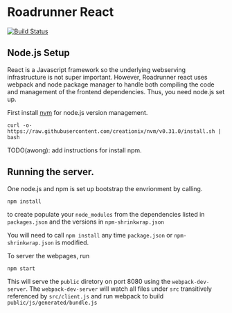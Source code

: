 # Roadrunner React
[![Build Status](https://travis-ci.org/department-of-veterans-affairs/roadrunner-react.svg?branch=master)](https://travis-ci.org/department-of-veterans-affairs/roadrunner-react)


## Node.js Setup
React is a Javascript framework so the underlying webserving infrastructure
is not super important. However, Roadrunner react uses webpack and node
package manager to handle both compiling the code and management of the
frontend dependencies. Thus, you need node.js set up.

First install [nvm](https://github.com/creationix/nvm) for node.js version management.

```
curl -o- https://raw.githubusercontent.com/creationix/nvm/v0.31.0/install.sh | bash
```

TODO(awong): add instructions for install npm.

## Running the server.
One node.js and npm is set up bootstrap the envrionment by calling.

```
npm install
```

to create populate your `node_modules` from the dependencies listed in `packages.json` and the versions in `npm-shrinkwrap.json`

You will need to call `npm install` any time `package.json` or `npm-shrinkwrap.json` is modified.

To server the webpages, run 
```
npm start
```

This will serve the `public` diretory on port 8080 using the `webpack-dev-server`. The `webpack-dev-server` will watch all files under `src` transitively referenced by `src/client.js` and run webpack to build `public/js/generated/bundle.js`
